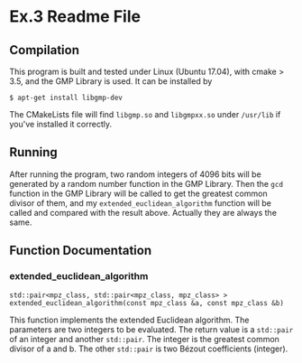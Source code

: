 # Ex.3 Readme File

## Compilation

This program is built and tested under Linux (Ubuntu 17.04), with cmake > 3.5, and the GMP Library is used. It can be installed by
```
$ apt-get install libgmp-dev
```

The CMakeLists file will find `libgmp.so` and `libgmpxx.so` under `/usr/lib` if you've installed it correctly.

## Running
After running the program, two random integers of 4096 bits will be generated by a random number function in the GMP Library. Then the `gcd` function in the GMP Library will be called to get the greatest common divisor of them, and my `extended_euclidean_algorithm` function will be called and compared with the result above. Actually they are always the same.

## Function Documentation

### extended_euclidean_algorithm

```
std::pair<mpz_class, std::pair<mpz_class, mpz_class> > extended_euclidean_algorithm(const mpz_class &a, const mpz_class &b)
```

This function implements the extended Euclidean algorithm.
The parameters are two integers to be evaluated.
The return value is a `std::pair` of an integer and another `std::pair`.
The integer is the greatest common divisor of a and b.
The other `std::pair` is two Bézout coefficients (integer).